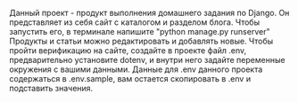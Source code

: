 Данный проект - продукт выполнения домашнего задания по Django.
Он представляет из себя сайт с каталогом и разделом блога.
Чтобы запустить его, в терминале напишите "python manage.py runserver"
Продукты и статьи можно редактировать и добавлять новые. 
Чтобы пройти верификацию на сайте, создайте в проекте файл .env, предварительно установите dotenv, и внутри него задайте переменные окружения с вашими данными. Данные для .env данного проекта содержаться в .env.sample, вам остается скопировать в .env и подставить значения.